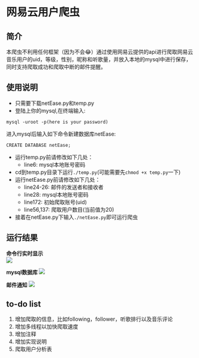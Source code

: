 # 网易云用户爬虫

## 简介

本爬虫不利用任何框架（因为不会😂）通过使用网易云提供的api进行爬取网易云音乐用户的uid，等级，性别，昵称和听歌量，并放入本地的mysql中进行保存，同时支持爬取成功和爬取中断的邮件提醒。  

## 使用说明

- 只需要下载netEase.py和temp.py  
- 登陆上你的mysql,在终端输入:   
```
mysql -uroot -p(here is your password)
```
进入mysql后输入如下命令新建数据库netEase:  
```
CREATE DATABASE netEase;
```
- 运行temp.py前请修改如下几处：
	- line6: mysql本地账号密码
- cd到temp.py目录下运行`./temp.py`(可能需要先`chmod +x temp.py`一下)  
- 运行netEase.py前请修改如下几处：  
	- line24-26: 邮件的发送者和接收者
	- line28: mysql本地账号密码  
	- line172: 初始爬取账号(uid) 
	- line56,137: 爬取用户数目(当前值为20)  
- 接着在netEase.py下输入`./netEase.py`即可运行爬虫  

## 运行结果  

**命令行实时显示**  
<img src="https://view.moezx.cc/images/2018/02/14/1.png">

**mysql数据库**
<img src="https://view.moezx.cc/images/2018/02/14/2.png">

**邮件通知**
<img src="https://view.moezx.cc/images/2018/02/14/3.png">

## to-do list

1. 增加爬取的信息，比如following，follower，听歌排行以及音乐评论
2. 增加多线程以加快爬取速度
3. 增加注释  
4. 增加实现说明  
5. 爬取用户分析表